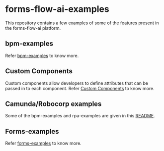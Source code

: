 # forms-flow-ai-examples
This repository contains a few examples of some of the features present in the forms-flow-ai platform.
## bpm-examples
Refer [bpm-examples](https://github.com/Raveena-aot/forms-flow-ai-examples/tree/examples-info/bpm-examples/camunda#bpm-examples) to know more.
## Custom Components
Custom components allow developers to define attributes that can be passed in to each component.
Refer [Custom Components](https://github.com/Raveena-aot/forms-flow-ai-examples/tree/examples-info/custom-components#custom-components) to know more.
## Camunda/Robocorp examples
Some of the bpm-examples and rpa-examples are given in this [README](https://github.com/Raveena-aot/forms-flow-ai-examples/blob/examples-info/docs/README.md).
## Forms-examples
Refer [forms-examples](https://github.com/Raveena-aot/forms-flow-ai-examples/tree/examples-info/forms-examples#forms-examples) to know more. 

